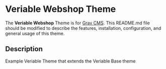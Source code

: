 # Veriable Webshop Theme

The **Veriable Webshop** Theme is for [Grav CMS](http://github.com/getgrav/grav).  This README.md file should be modified to describe the features, installation, configuration, and general usage of this theme.

## Description

Example Veriable Theme that extends the Veriable Base theme
